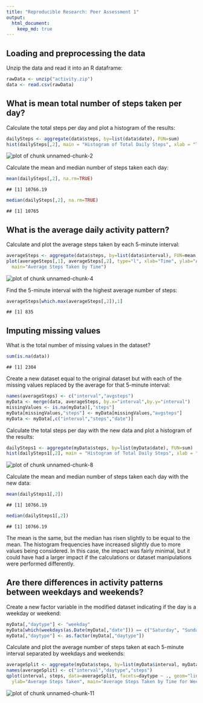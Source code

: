 ```yaml
---
title: "Reproducible Research: Peer Assessment 1"
output: 
  html_document:
    keep_md: true
---
```



## Loading and preprocessing the data
Unzip the data and read it into an R dataframe:

```r
rawData <- unzip("activity.zip")
data <- read.csv(rawData)
```


## What is mean total number of steps taken per day?
Calculate the total steps per day and plot a histogram of the results:

```r
dailySteps <- aggregate(data$steps, by=list(data$date), FUN=sum)
hist(dailySteps[,2], main = "Histogram of Total Daily Steps", xlab = "Total Daily Steps")
```

![plot of chunk unnamed-chunk-2](figure/unnamed-chunk-2-1.png) 

Calculate the mean and median number of steps taken each day:

```r
mean(dailySteps[,2], na.rm=TRUE)
```

```
## [1] 10766.19
```

```r
median(dailySteps[,2], na.rm=TRUE)
```

```
## [1] 10765
```

## What is the average daily activity pattern?
Calculate and plot the average steps taken by each 5-minute interval:

```r
averageSteps <- aggregate(data$steps, by=list(data$interval), FUN=mean, na.rm = TRUE)
plot(averageSteps[,1], averageSteps[,2], type="l", xlab="Time", ylab="Average Steps Taken", 
  main="Average Steps Taken by Time")
```

![plot of chunk unnamed-chunk-4](figure/unnamed-chunk-4-1.png) 

Find the 5-minute interval with the highest average number of steps:

```r
averageSteps[which.max(averageSteps[,2]),1]
```

```
## [1] 835
```


## Imputing missing values
What is the total number of missing values in the dataset?

```r
sum(is.na(data))
```

```
## [1] 2304
```

Create a new dataset equal to the original dataset but with each of the missing values replaced by the average for that 5-minute interval:

```r
names(averageSteps) <- c("interval","avgsteps")
myData <- merge(data, averageSteps, by.x="interval",by.y="interval")
missingValues <- is.na(myData)[,"steps"]
myData[missingValues,"steps"] <- myData[missingValues,"avgsteps"]
myData <- myData[,c("interval","steps","date")]
```

Calculate the total steps per day with the new data and plot a histogram of the results:

```r
dailySteps1 <- aggregate(myData$steps, by=list(myData$date), FUN=sum)
hist(dailySteps1[,2], main = "Histogram of Total Daily Steps", xlab = "Total Daily Steps")
```

![plot of chunk unnamed-chunk-8](figure/unnamed-chunk-8-1.png) 

Calculate the mean and median number of steps taken each day with the new data:

```r
mean(dailySteps1[,2])
```

```
## [1] 10766.19
```

```r
median(dailySteps1[,2])
```

```
## [1] 10766.19
```

The mean is the same, but the median has risen slightly to be equal to the mean. The histogram frequencies have increased slightly due to more values being considered. In this case, the impact was fairly minimal, but it could have had a larger impact if the calculations or dataset manipulations were performed differently.

## Are there differences in activity patterns between weekdays and weekends?
Create a new factor variable in the modified dataset indicating if the day is a weekday or weekend:

```r
myData[,"daytype"] <- "weekday"
myData[which(weekdays(as.Date(myData[,"date"])) == c("Saturday", "Sunday")), "daytype"] = "weekend"
myData[,"daytype"] <- as.factor(myData[,"daytype"])
```

Calculate and plot the average number of steps taken at each 5-minute interval separated by weekdays and weekends:

```r
averageSplit <- aggregate(myData$steps, by=list(myData$interval, myData$daytype), FUN=mean)
names(averageSplit) <- c("interval","daytype","steps")
qplot(interval, steps, data=averageSplit, facets=daytype ~ ., geom="line", xlab="Time", 
  ylab="Average Steps Taken", main="Average Steps Taken by Time for Weekdays and Weekends")
```

![plot of chunk unnamed-chunk-11](figure/unnamed-chunk-11-1.png) 
